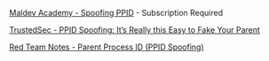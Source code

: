 
[Maldev Academy - Spoofing PPID](https://maldevacademy.com/modules/47) - Subscription Required

[TrustedSec - PPID Spoofing: It’s Really this Easy to Fake Your Parent](https://trustedsec.com/blog/ppid-spoofing-its-really-this-easy-to-fake-your-parent)

[Red Team Notes - Parent Process ID (PPID Spoofing)](https://www.ired.team/offensive-security/defense-evasion/parent-process-id-ppid-spoofing)
